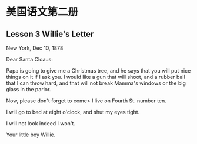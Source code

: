 # 美国语文第二册

## Lesson 3 Willie's Letter

New York, Dec 10, 1878

Dear Santa Cloaus:

Papa is going to give me a Christmas tree, and he says that you will put nice things on it if I ask you. I would like a gun that will shoot, and a rubber ball that I can throw hard, and that will not break Mamma's windows or the big glass in the parlor.

Now, please don't forget to come> I live on Fourth St. number ten.

I will go to bed at eight o'clock, and shut my eyes tight.

I will not look indeed I won't. 

Your little boy Willie.